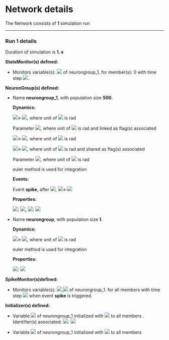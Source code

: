# Network details
The Network consists of **1**                            simulation run
_______________________________________________________________________________
### Run 1 details
Duration of simulation is **1. s**

**StateMonitor(s) defined:**
- 	Monitors variable(s): <img src="https://render.githubusercontent.com/render/math?math=B"> of neurongroup_1, for member(s): 0 with time step <img src="https://render.githubusercontent.com/render/math?math=100. us">.


**NeuronGroup(s) defined:**
- Name **neurongroup\_1**, with                population size **500**.

	**Dynamics:**

	<img src="https://render.githubusercontent.com/render/math?math=\frac{d}{d t} v">&#8592;<img src="https://render.githubusercontent.com/render/math?math=1.4142135623731.\sigma.\xi.\left(\frac{1}{\tau}\right)^{0.5} + \frac{I.v + 1}{\tau}">, where unit of <img src="https://render.githubusercontent.com/render/math?math=v"> is rad

	Parameter <img src="https://render.githubusercontent.com/render/math?math=x">, where unit of <img src="https://render.githubusercontent.com/render/math?math=x"> is rad and linked as flag(s) associated

	<img src="https://render.githubusercontent.com/render/math?math=I">&#8592;<img src="https://render.githubusercontent.com/render/math?math=3.B.p + 0.5">, where unit of <img src="https://render.githubusercontent.com/render/math?math=I"> is rad

	<img src="https://render.githubusercontent.com/render/math?math=B">&#8592;<img src="https://render.githubusercontent.com/render/math?math=-1 + \frac{2.0}{1 + e^{- 2.x}}">, where unit of <img src="https://render.githubusercontent.com/render/math?math=B"> is rad and shared as flag(s) associated

	Parameter <img src="https://render.githubusercontent.com/render/math?math=p">, where unit of <img src="https://render.githubusercontent.com/render/math?math=p"> is rad

	euler method is used for integration

	**Events:**

	Event **spike**, after <img src="https://render.githubusercontent.com/render/math?math=v \gt 1">, <img src="https://render.githubusercontent.com/render/math?math=v">&#8592;<img src="https://render.githubusercontent.com/render/math?math=0">

	**Properties:**

	<img src="https://render.githubusercontent.com/render/math?math=\sigma">: <img src="https://render.githubusercontent.com/render/math?math=0.02">, <img src="https://render.githubusercontent.com/render/math?math=\tau">: <img src="https://render.githubusercontent.com/render/math?math=33. ms">

- Name **neurongroup**, with                population size **1**.

	**Dynamics:**

	<img src="https://render.githubusercontent.com/render/math?math=\frac{d}{d t} x">&#8592;<img src="https://render.githubusercontent.com/render/math?math=1.4142135623731.\xi.\left(\frac{1}{taux}\right)^{0.5} - \frac{x}{taux}">, where unit of <img src="https://render.githubusercontent.com/render/math?math=x"> is rad

	euler method is used for integration

	**Properties:**

	<img src="https://render.githubusercontent.com/render/math?math=taux">: <img src="https://render.githubusercontent.com/render/math?math=20. ms">


**SpikeMonitor(s)defined:**
- 	Monitors variable(s): <img src="https://render.githubusercontent.com/render/math?math=i">,<img src="https://render.githubusercontent.com/render/math?math=t"> of neurongroup_1. for all members with time step <img src="https://render.githubusercontent.com/render/math?math=100. us"> when event **spike** is triggered.


**Initializer(s) defined:**
- Variable <img src="https://render.githubusercontent.com/render/math?math=p"> of neurongroup_1 initialized with <img src="https://render.githubusercontent.com/render/math?math=\frac{1.0.i}{N}"> to all members . Identifier(s) associated: 	<img src="https://render.githubusercontent.com/render/math?math=N">: <img src="https://render.githubusercontent.com/render/math?math=500">



- Variable <img src="https://render.githubusercontent.com/render/math?math=v"> of neurongroup_1 initialized with <img src="https://render.githubusercontent.com/render/math?math={rand}{\left(- \right)}"> to all members 


